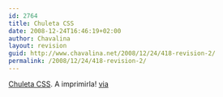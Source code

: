 ```yaml
---
id: 2764
title: Chuleta CSS
date: 2008-12-24T16:46:19+02:00
author: Chavalina
layout: revision
guid: http://www.chavalina.net/2008/12/24/418-revision-2/
permalink: /2008/12/24/418-revision-2/
---
```

<a href="http://www.ilovejackdaniels.com/css/css-cheat-sheet/" target="_blank">Chuleta CSS</a>. A imprimirla! <a href="http://proletarium.org/post/787/" target="_blank">via</a>